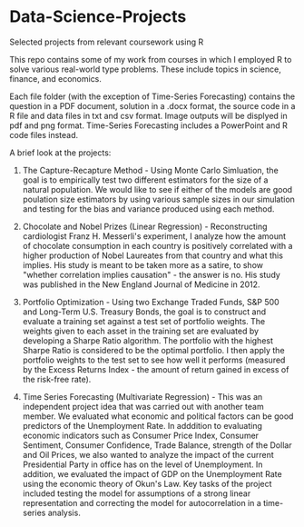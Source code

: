 # Data-Science-Projects
Selected projects from relevant coursework using R

This repo contains some of my work from courses in which I employed R to solve various real-world type problems. These include topics in science, finance, and economics.

Each file folder (with the exception of Time-Series Forecasting) contains the question in a PDF document, solution in a .docx format, the source code in a R file and data files in txt and csv format. Image outputs will be displyed in pdf and png format. Time-Series Forecasting includes a PowerPoint and R code files instead.

A brief look at the projects:

1) The Capture-Recapture Method - Using Monte Carlo Simluation, the goal is to empirically test two different estimators for the size of a natural population. We would like to see if either of the models are good poulation size estimators by using various sample sizes in our simulation and testing for the bias and variance produced using each method.

2) Chocolate and Nobel Prizes (Linear Regression) - Reconstructing cardiologist Franz H. Messerli's experiment, I analyze how the amount of chocolate consumption in each country is positively correlated with a higher production of Nobel Laureates from that country and what this implies. His study is meant to be taken more as a satire, to show "whether correlation implies causation" - the answer is no. His study was published in the New England Journal of Medicine in 2012.

3) Portfolio Optimization - Using two Exchange Traded Funds, S&P 500 and Long-Term U.S. Treasury Bonds, the goal is to construct and evaluate a training set against a test set of portfolio weights. The weights given to each asset in the training set are evaluated by developing a Sharpe Ratio algorithm. The portfolio with the highest Sharpe Ratio is considered to be the optimal portfolio. I then apply the portfolio weights to the test set to see how well it performs (measured by the Excess Returns Index - the amount of return gained in excess of the risk-free rate).

4) Time Series Forecasting (Multivariate Regression) - This was an independent project idea that was carried out with another team member. We evaluated what economic and political factors can be good predictors of the Unemployment Rate. In adddition to evaluating economic indicators such as Consumer Price Index, Consumer Sentiment, Consumer Confidence, Trade Balance, strength of the Dollar and Oil Prices, we also wanted to analyze the impact of the current Presidential Party in office has on the level of Unemployment. In addition,  we evaluated the impact of GDP on the Unemployment Rate using the economic theory of Okun's Law. Key tasks of the project included testing the model for assumptions of a strong linear representation and correcting the model for autocorrelation in a time-series analysis.

